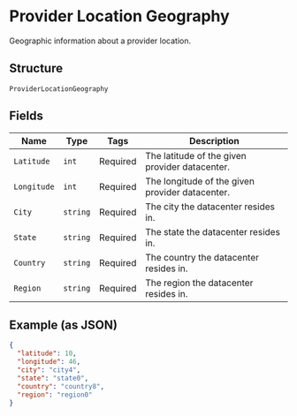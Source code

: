 
# Provider Location Geography

Geographic information about a provider location.

## Structure

`ProviderLocationGeography`

## Fields

| Name | Type | Tags | Description |
|  --- | --- | --- | --- |
| `Latitude` | `int` | Required | The latitude of the given provider datacenter. |
| `Longitude` | `int` | Required | The longitude of the given provider datacenter. |
| `City` | `string` | Required | The city the datacenter resides in. |
| `State` | `string` | Required | The state the datacenter resides in. |
| `Country` | `string` | Required | The country the datacenter resides in. |
| `Region` | `string` | Required | The region the datacenter resides in. |

## Example (as JSON)

```json
{
  "latitude": 10,
  "longitude": 46,
  "city": "city4",
  "state": "state0",
  "country": "country8",
  "region": "region0"
}
```

